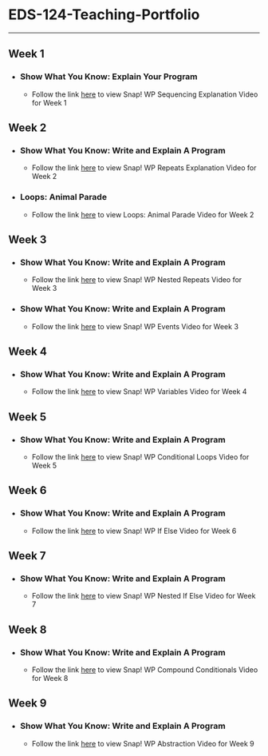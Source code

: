 # EDS-124-Teaching-Portfolio

---

## Week 1
*  ### Show What You Know: Explain Your Program
   *   Follow the link [here](https://youtu.be/jXCajgQFFn0) to view Snap! WP Sequencing Explanation Video for Week 1


## Week 2
 * ### Show What You Know: Write and Explain A Program
   *   Follow the link [here](https://youtu.be/OhYmIZc5DtQ) to view Snap! WP Repeats Explanation Video for Week 2

 * ### Loops: Animal Parade
   *   Follow the link [here](https://youtu.be/KNirrTvS1mk) to view Loops: Animal Parade Video for Week 2

## Week 3
 * ### Show What You Know: Write and Explain A Program
   *   Follow the link [here](https://youtu.be/Bma8anmiLB4) to view Snap! WP Nested Repeats Video for Week 3
  
 * ### Show What You Know: Write and Explain A Program
   *   Follow the link [here](https://youtu.be/AAHq8ht-1vs) to view Snap! WP Events Video for Week 3
  
## Week 4
 * ### Show What You Know: Write and Explain A Program
   *  Follow the link [here](https://youtu.be/Wqu5VGKGX-0) to view Snap! WP Variables Video for Week 4

## Week 5
 * ### Show What You Know: Write and Explain A Program
   *  Follow the link [here](https://youtu.be/XL27RtjN_sY) to view Snap! WP Conditional Loops Video for Week 5

## Week 6
 * ### Show What You Know: Write and Explain A Program
   *  Follow the link [here](https://youtu.be/_SQUu8W2ZxY) to view Snap! WP If Else Video for Week 6
  
## Week 7
 * ### Show What You Know: Write and Explain A Program
   *  Follow the link [here](https://youtu.be/MALGH7XJBsk) to view Snap! WP Nested If Else Video for Week 7

## Week 8
  * ### Show What You Know: Write and Explain A Program
    * Follow the link [here](https://youtu.be/z-Kgn4yzaiY) to view Snap! WP Compound Conditionals Video for Week 8

## Week 9
  * ### Show What You Know: Write and Explain A Program
    * Follow the link [here](https://youtu.be/pHaKqM9mzMc) to view Snap! WP Abstraction Video for Week 9

